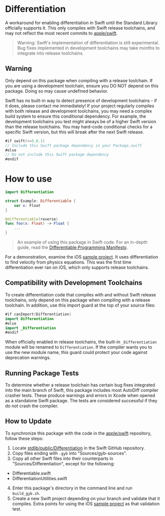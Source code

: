 # Differentiation

A workaround for enabling differentiation in Swift until the Standard Library officially supports it. This only compiles with Swift release toolchains, and may not reflect the most recent commits to [apple/swift](https://github.com/apple/swift/tree/main/stdlib/public/Differentiation).

> Warning: Swift's implementation of differentiation is still experimental. Bug fixes implemented in development toolchains may take months to integrate into release toolchains.

## Warning

Only depend on this package when compiling with a release toolchain. If you are using a development toolchain, ensure you DO NOT depend on this package. Doing so may cause undefined behavior.

Swift has no built-in way to detect presence of development toolchains - if it does, please contact me immediately! If your project regularly compiles with both release and development toolchains, you may need a complex build system to ensure this conditional dependency. For example, the development toolchains you test might always be of a higher Swift version than the release toolchains. You may hard-code conditional checks for a specific Swift version, but this will break after the next Swift release.

```swift
#if swift(<=5.6.1)
// Include this Swift package dependency in your Package.swift
#else
// Do not include this Swift package dependency
#endif
```

# How to use

```swift
import Differentiation

struct Example: Differentiable {
    var x: Float
}

@differentiable(reverse)
func foo(x: Float) -> Float {
    ...
}
```


> An example of using this package in Swift code. For an in-depth guide, read the [Differentiable Programming Manifesto](https://github.com/apple/swift/blob/main/docs/DifferentiableProgramming.md).

For a demonstration, examine the iOS [sample project](https://github.com/philipturner/differentiation-ios-demo). It uses differentiation to find velocity from physics equations. This was the first time differentiation ever ran on iOS, which only supports release toolchains.

## Compatibility with Development Toolchains

To create differentiation code that compiles with and without Swift release toolchains, only depend on this package when compiling with a release toolchain. In addition, use this import guard at the top of your source files:

```swift
#if canImport(Differentiation)
import Differentiation
#else
import _Differentiation
#endif
```

When officially enabled in release toolchains, the built-in `_Differentiation` module will be renamed to `Differentiation`. If the compiler wants you to use the new module name, this guard could protect your code against deprecation warnings.

## Running Package Tests

To determine whether a release toolchain has certain bug fixes integrated into the main branch of Swift, this package includes most AutoDiff compiler crasher tests. These produce warnings and errors in Xcode when opened as a standalone Swift package. The tests are considered successful if they do not crash the compiler.

## How to Update

To synchronize this package with the code in the [apple/swift](https://github.com/apple/swift) repository, follow these steps:
1. Locate [stdlib/public/Differentiation](https://github.com/apple/swift/tree/main/stdlib/public/Differentiation) in the Swift GitHub repository.
2. Copy files ending with `.gyb` into "Sources/gyb-sources".
3. Copy all other Swift files into their counterparts in "Sources/Differentiation", except for the following:
- Differentiable.swift
- DifferentiationUtilities.swift
4. Enter this package's directory in the command line and run `build_gyb.sh`.
5. Create a new Swift project depending on your branch and validate that it compiles. Extra points for using the iOS [sample project](https://github.com/philipturner/differentiation-ios-demo) as that validation test.
